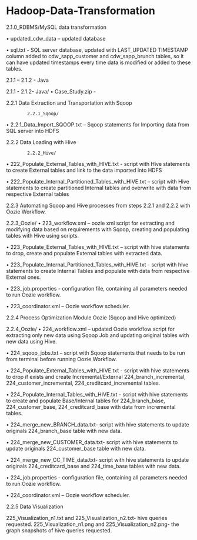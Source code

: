 # Hadoop-Data-Transformation

2.1.0_RDBMS/MySQL data transformation

•	updated_cdw_data – updated database

•	sql.txt - SQL server database, updated with LAST_UPDATED TIMESTAMP column added to cdw_sapp_customer and cdw_sapp_brunch tables, so it can have updated timestamps every time data is modified or added to these tables. 


2.1.1 – 2.1.2 - Java

2.1.1 - 2.1.2- Java/
•	Case_Study.zip - 



2.2.1 Data Extraction and Transportation with Sqoop
       
            2.2.1_Sqoop/
•	2.2.1_Data_Import_SQOOP.txt – Sqoop statements for Importing data from SQL server into HDFS 


2.2.2 Data Loading with Hive
            
            2.2.2_Hive/
•	222_Populate_External_Tables_with_HIVE.txt -  script with Hive statements to create External tables and link to the data imported into HDFS

•	222_Populate_Internal_Partitioned_Tables_with_HIVE.txt – script with Hive statements to create partitioned Internal tables and overwrite with data from respective External tables














2.2.3 Automating Sqoop and Hive processes from steps 2.2.1 and 2.2.2 with Oozie Workflow.

2.2.3_Oozie/
•	223_workflow.xml – oozie xml script for extracting and modifying data based on requirements with Sqoop, creating and populating tables with Hive using scripts. 
 
•	223_Populate_External_Tables_with_HIVE.txt – script with hive statements to drop, create and populate External tables with extracted data.


•	223_Populate_Internal_Partitioned_Tables_with_HIVE.txt - script with hive statements to create Internal Tables and populate with data from respective External ones. 

•	223_job.properties - configuration file, containing all parameters needed to run Oozie workflow.

•	223_coordinator.xml – Oozie workflow scheduler.





2.2.4 Process Optimization Module  Oozie (Sqoop and Hive optimized) 

2.2.4_Oozie/ 
•	224_workflow.xml – updated Oozie workflow script for extracting only new data using Sqoop Job and updating original tables with new data using Hive. 

•	224_sqoop_jobs.txt – script with Sqoop statements that needs to be run from terminal before running Oozie Workflow.

•	224_Populate_External_Tables_with_HIVE.txt - script with hive statements to drop if exists and create Incremental/External 224_branch_incremental, 224_customer_incremental, 224_creditcard_incremental tables.

•	224_Populate_Internal_Tables_with_HIVE.txt - script with hive statements to create and populate Base/Internal tables for 224_branch_base, 224_customer_base, 224_creditcard_base with data from incremental tables.


•	224_merge_new_BRANCH_data.txt- script with hive statements to update originals 224_branch_base table with new data.

•	224_merge_new_CUSTOMER_data.txt- script with hive statements to update originals 224_customer_base table with new data.


•	224_merge_new_CC_TIME_data.txt- script with hive statements to update originals 224_creditcard_base and 224_time_base tables with new data.

•	224_job.properties - configuration file, containing all parameters needed to run Oozie workflow.

•	224_coordinator.xml – Oozie workflow scheduler.





 
2.2.5 Data Visualization


225_Visualization_n1.txt and 225_Visualization_n2.txt- hive queries requested.
225_Visualization_n1.png and 225_Visualization_n2.png- the graph snapshots of hive queries requested.



